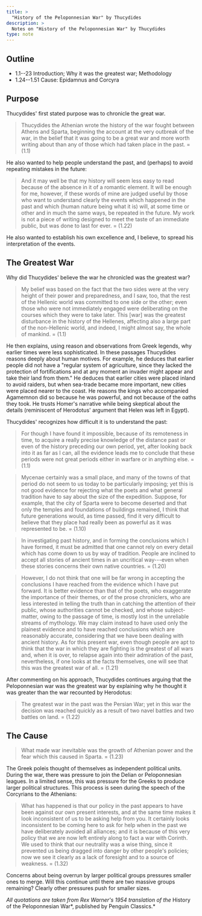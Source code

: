 ```yaml
---
title: >
  "History of the Peloponnesian War" by Thucydides
description: >
  Notes on "History of the Peloponnesian War" by Thucydides
type: note
---
```


## Outline

- 1.1--23 Introduction; Why it was the greatest war; Methodology
- 1.24--1.51 Cause: Epidamnus and Corcyra

## Purpose

Thucydides' first stated purpose was to chronicle the great war.

> Thucydides the Athenian wrote the history of the war fought between Athens and Sparta, beginning the account at the very outbreak of the war, in the belief that it was going to be a great war and more worth writing about than any of those which had taken place in the past.
> = (1.1)

He also wanted to help people understand the past, and (perhaps) to avoid repeating mistakes in the future:

> And it may well be that my history will seem less easy to read because of the absence in it of a romantic element.  It will be enough for me, however, if these words of mine are judged useful by those who want to understand clearly the events which happened in the past and which (human nature being what it is) will, at some time or other and in much the same ways, be repeated in the future.  My work is not a piece of writing designed to meet the taste of an immediate public, but was done to last for ever.
> = (1.22)

He also wanted to establish his own excellence and, I believe, to spread his interpretation of the events.

## The Greatest War

Why did Thucydides' believe the war he chronicled was the greatest war?

> My belief was based on the fact that the two sides were at the very height of their power and preparedness, and I saw, too, that the rest of the Hellenic world was committed to one side or the other; even those who were not immediately engaged were deliberating on the courses which they were to take later. This [war] was the greatest disturbance in the history of the Hellenes, affecting also a large part of the non-Hellenic world, and indeed, I might almost say, the whole of mankind.
> = (1.1)

He then explains, using reason and observations from Greek legends, why earlier times were less sophisticated.  In these passages Thucydides reasons deeply about human motives.  For example, he deduces that earlier people did not have a "regular system of agriculture, since they lacked the protection of fortifications and at any moment an invader might appear and take their land from them."  He deduces that earlier cities were placed inland to avoid raiders, but when sea-trade became more important, new cities were placed nearer to the coast.  He reasons the kings who accompanied Agamemnon did so because he was powerful, and not because of the oaths they took.  He trusts Homer's narrative while being skeptical about the details (reminiscent of Herodotus' argument that Helen was left in Egypt).

Thucydides' recognizes how difficult it is to understand the past:

> For though I have found it impossible, because of its remoteness in time, to acquire a really precise knowledge of the distance past or even of the history preceding our own period, yet, after looking back into it as far as I can, all the evidence leads me to conclude that these periods were not great periods either in warfare or in anything else.
> = (1.1)

> Mycenae certainly was a small place, and many of the towns of that period do not seem to us today to be particularly imposing; yet this is not good evidence for rejecting what the poets and what general tradition have to say about the size of the expedition.  Suppose, for example, that the city of Sparta were to become deserted and that only the temples and foundations of buildings remained, I think that future generations would, as time passed, find it very difficult to believe that they place had really been as powerful as it was represented to be.
> = (1.10)

> In investigating past history, and in forming the conclusions which I have formed, it must be admitted that one cannot rely on every detail which has come down to us by way of tradition.  People are inclined to accept all stories of ancient times in an uncritical way---even when these stories concerns their own native countries.
> = (1.20)

> However, I do not think that one will be far wrong in accepting the conclusions I have reached from the evidence which I have put forward.  It is better evidence than that of the poets, who exaggerate the importance of their themes, or of the prose chroniclers, who are less interested in telling the truth than in catching the attention of their public, whose authorities cannot be checked, and whose subject-matter, owing to the passage of time, is mostly lost in the unreliable streams of mythology.  We may claim instead to have used only the plainest evidence and to have reached conclusions which are reasonably accurate, considering that we have been dealing with ancient history.  As for this present war, even though people are apt to think that the war in which they are fighting is the greatest of all wars and, when it is over, to relapse again into their admiration of the past, nevertheless, if one looks at the facts themselves, one will see that this was the greatest war of all.
> = (1.21)

After commenting on his approach, Thucydides continues arguing that the Peloponnesian war was the greatest war by explaining why he thought it was greater than the war recounted by Herodotus:

> The greatest war in the past was the Persian War; yet in this war the decision was reached quickly as a result of two navel battles and two battles on land.
> = (1.22)

## The Cause

> What made war inevitable was the growth of Athenian power and the fear which this caused in Sparta.
> = (1.23)

The Greek poleis thought of themselves as independent political units.  During the war, there was pressure to join the Delian or Peloponnesian leagues.  In a limited sense, this was pressure for the Greeks to produce larger political structures.  This process is seen during the speech of the Corcyrians to the Athenians:

> What has happened is that our policy in the past appears to have been against our own present interests, and at the same time makes it look inconsistent of us to be asking help from you.  It certainly looks inconsistent to be coming here to ask for help when in the past we have deliberately avoided all alliances; and it is because of this very policy that we are now left entirely along to fact a war with Corinth.  We used to think that our neutrality was a wise thing, since it prevented us being dragged into danger by other people's policies; now we see it clearly as a lack of foresight and to a source of weakness.
> = (1.32)

Concerns about being overrun by larger political groups pressures smaller ones to merge.  Will this continue until there are two massive groups remaining?  Clearly other pressures push for smaller sizes.

*All quotations are taken from Rex Warner's 1954 translation of the* History of the Peloponnesian War*, published by Penguin Classics.*
